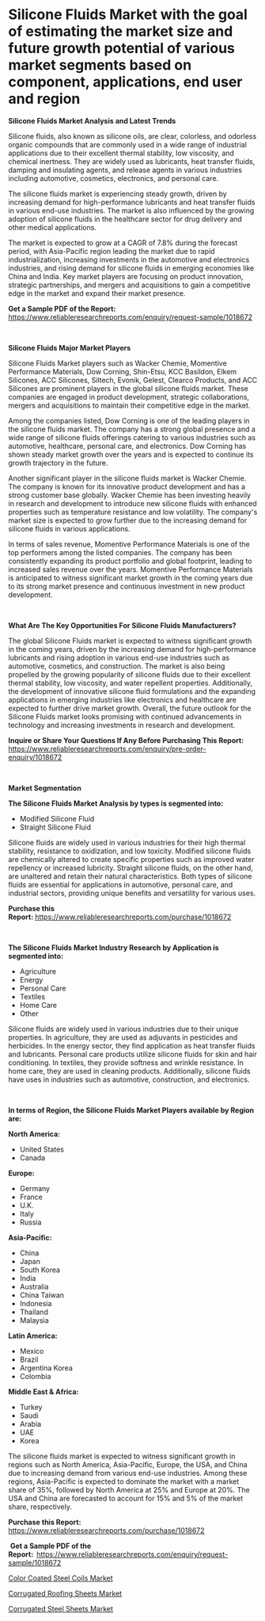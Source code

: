 <p><h1>Silicone Fluids Market with the goal of estimating the market size and future growth potential of various market segments based on component, applications, end user and region</h1></p><p><strong>Silicone Fluids Market Analysis and Latest Trends</strong></p>
<p><p>Silicone fluids, also known as silicone oils, are clear, colorless, and odorless organic compounds that are commonly used in a wide range of industrial applications due to their excellent thermal stability, low viscosity, and chemical inertness. They are widely used as lubricants, heat transfer fluids, damping and insulating agents, and release agents in various industries including automotive, cosmetics, electronics, and personal care.</p><p>The silicone fluids market is experiencing steady growth, driven by increasing demand for high-performance lubricants and heat transfer fluids in various end-use industries. The market is also influenced by the growing adoption of silicone fluids in the healthcare sector for drug delivery and other medical applications.</p><p>The market is expected to grow at a CAGR of 7.8% during the forecast period, with Asia-Pacific region leading the market due to rapid industrialization, increasing investments in the automotive and electronics industries, and rising demand for silicone fluids in emerging economies like China and India. Key market players are focusing on product innovation, strategic partnerships, and mergers and acquisitions to gain a competitive edge in the market and expand their market presence.</p></p>
<p><strong>Get a Sample PDF of the Report:&nbsp;</strong> <a href="https://www.reliableresearchreports.com/enquiry/request-sample/1018672">https://www.reliableresearchreports.com/enquiry/request-sample/1018672</a></p>
<p>&nbsp;</p>
<p><strong>Silicone Fluids Major Market Players</strong></p>
<p><p>Silicone Fluids Market players such as Wacker Chemie, Momentive Performance Materials, Dow Corning, Shin-Etsu, KCC Basildon, Elkem Silicones, ACC Silicones, Siltech, Evonik, Gelest, Clearco Products, and ACC Silicones are prominent players in the global silicone fluids market. These companies are engaged in product development, strategic collaborations, mergers and acquisitions to maintain their competitive edge in the market.</p><p>Among the companies listed, Dow Corning is one of the leading players in the silicone fluids market. The company has a strong global presence and a wide range of silicone fluids offerings catering to various industries such as automotive, healthcare, personal care, and electronics. Dow Corning has shown steady market growth over the years and is expected to continue its growth trajectory in the future.</p><p>Another significant player in the silicone fluids market is Wacker Chemie. The company is known for its innovative product development and has a strong customer base globally. Wacker Chemie has been investing heavily in research and development to introduce new silicone fluids with enhanced properties such as temperature resistance and low volatility. The company's market size is expected to grow further due to the increasing demand for silicone fluids in various applications.</p><p>In terms of sales revenue, Momentive Performance Materials is one of the top performers among the listed companies. The company has been consistently expanding its product portfolio and global footprint, leading to increased sales revenue over the years. Momentive Performance Materials is anticipated to witness significant market growth in the coming years due to its strong market presence and continuous investment in new product development.</p></p>
<p>&nbsp;</p>
<p><strong>What Are The Key Opportunities For Silicone Fluids Manufacturers?</strong></p>
<p><p>The global Silicone Fluids market is expected to witness significant growth in the coming years, driven by the increasing demand for high-performance lubricants and rising adoption in various end-use industries such as automotive, cosmetics, and construction. The market is also being propelled by the growing popularity of silicone fluids due to their excellent thermal stability, low viscosity, and water repellent properties. Additionally, the development of innovative silicone fluid formulations and the expanding applications in emerging industries like electronics and healthcare are expected to further drive market growth. Overall, the future outlook for the Silicone Fluids market looks promising with continued advancements in technology and increasing investments in research and development.</p></p>
<p><strong>Inquire or Share Your Questions If Any Before Purchasing This Report:</strong> <a href="https://www.reliableresearchreports.com/enquiry/pre-order-enquiry/1018672">https://www.reliableresearchreports.com/enquiry/pre-order-enquiry/1018672</a></p>
<p>&nbsp;</p>
<p><strong>Market Segmentation</strong></p>
<p><strong>The Silicone Fluids Market Analysis by types is segmented into:</strong></p>
<p><ul><li>Modified Silicone Fluid</li><li>Straight Silicone Fluid</li></ul></p>
<p><p>Silicone fluids are widely used in various industries for their high thermal stability, resistance to oxidization, and low toxicity. Modified silicone fluids are chemically altered to create specific properties such as improved water repellency or increased lubricity. Straight silicone fluids, on the other hand, are unaltered and retain their natural characteristics. Both types of silicone fluids are essential for applications in automotive, personal care, and industrial sectors, providing unique benefits and versatility for various uses.</p></p>
<p><strong>Purchase this Report:&nbsp;</strong><a href="https://www.reliableresearchreports.com/purchase/1018672">https://www.reliableresearchreports.com/purchase/1018672</a></p>
<p>&nbsp;</p>
<p><strong>The Silicone Fluids Market Industry Research by Application is segmented into:</strong></p>
<p><ul><li>Agriculture</li><li>Energy</li><li>Personal Care</li><li>Textiles</li><li>Home Care</li><li>Other</li></ul></p>
<p><p>Silicone fluids are widely used in various industries due to their unique properties. In agriculture, they are used as adjuvants in pesticides and herbicides. In the energy sector, they find application as heat transfer fluids and lubricants. Personal care products utilize silicone fluids for skin and hair conditioning. In textiles, they provide softness and wrinkle resistance. In home care, they are used in cleaning products. Additionally, silicone fluids have uses in industries such as automotive, construction, and electronics.</p></p>
<p>&nbsp;</p>
<p><strong>In terms of Region, the Silicone Fluids Market Players available by Region are:</strong></p>
<p>
    <p> <strong> North America: </strong>
        <ul>
            <li>United States</li>
            <li>Canada</li>
        </ul>
        </p> 
    <p> <strong> Europe: </strong>
        <ul>
            <li>Germany</li>
            <li>France</li>
            <li>U.K.</li>
            <li>Italy</li>
            <li>Russia</li>
        </ul>
        </p> 
    <p> <strong> Asia-Pacific: </strong>
        <ul>
            <li>China</li>
            <li>Japan</li>
            <li>South Korea</li>
            <li>India</li>
            <li>Australia</li>
            <li>China Taiwan</li>
            <li>Indonesia</li>
            <li>Thailand</li>
            <li>Malaysia</li>
        </ul>
        </p> 
    <p> <strong> Latin America: </strong>
        <ul>
            <li>Mexico</li>
            <li>Brazil</li>
            <li>Argentina Korea</li>
            <li>Colombia</li>
        </ul>
        </p> 
    <p> <strong> Middle East & Africa: </strong>
        <ul>
            <li>Turkey</li>
            <li>Saudi</li>
            <li>Arabia</li>
            <li>UAE</li>
            <li>Korea</li>
        </ul>
    </p>
    </p>
<p><p>The silicone fluids market is expected to witness significant growth in regions such as North America, Asia-Pacific, Europe, the USA, and China due to increasing demand from various end-use industries. Among these regions, Asia-Pacific is expected to dominate the market with a market share of 35%, followed by North America at 25% and Europe at 20%. The USA and China are forecasted to account for 15% and 5% of the market share, respectively.</p></p>
<p><strong>Purchase this Report: </strong><a href="https://www.reliableresearchreports.com/purchase/1018672">https://www.reliableresearchreports.com/purchase/1018672</a></p>
<p>&nbsp;<strong>Get a Sample PDF of the Report:&nbsp;&nbsp;</strong><a href="https://www.reliableresearchreports.com/enquiry/request-sample/1018672">https://www.reliableresearchreports.com/enquiry/request-sample/1018672</a></p>
<p><strong></strong></p>
<p><p><a href="https://github.com/johnbach50/Market-Research-Report-List-2/blob/main/color-coated-steel-coils-market.md">Color Coated Steel Coils Market</a></p><p><a href="https://github.com/pjcfca/Market-Research-Report-List-1/blob/main/corrugated-roofing-sheets-market.md">Corrugated Roofing Sheets Market</a></p><p><a href="https://github.com/wusalecollins540tpqoz/Market-Research-Report-List-1/blob/main/corrugated-steel-sheets-market.md">Corrugated Steel Sheets Market</a></p></p>